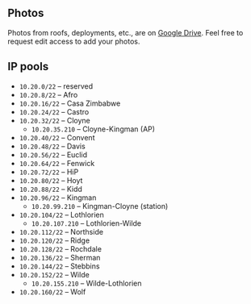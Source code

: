 ## Photos ##

Photos from roofs, deployments, etc., are on [Google Drive](https://drive.google.com/folderview?id=0Bz0lCyRxvUUTflpZSTBYY2UwVUR0ODVIcG1mbzZjT290M2tqRGJkU1Azb0VoSmk5cjRmS00&usp=sharing). Feel free to request edit access to add your photos.

## IP pools ##

* `10.20.0/22` – reserved
* `10.20.8/22` – Afro
* `10.20.16/22` – Casa Zimbabwe
* `10.20.24/22` – Castro
* `10.20.32/22` – Cloyne
  * `10.20.35.210` – Cloyne-Kingman (AP)
* `10.20.40/22` – Convent
* `10.20.48/22` – Davis
* `10.20.56/22` – Euclid
* `10.20.64/22` – Fenwick
* `10.20.72/22` – HiP
* `10.20.80/22` – Hoyt
* `10.20.88/22` – Kidd
* `10.20.96/22` – Kingman
  * `10.20.99.210` – Kingman-Cloyne (station)
* `10.20.104/22` – Lothlorien
  * `10.20.107.210` – Lothlorien-Wilde
* `10.20.112/22` – Northside
* `10.20.120/22` – Ridge
* `10.20.128/22` – Rochdale
* `10.20.136/22` – Sherman
* `10.20.144/22` – Stebbins
* `10.20.152/22` – Wilde
  * `10.20.155.210` – Wilde-Lothlorien
* `10.20.160/22` – Wolf

